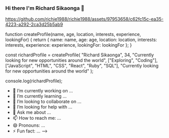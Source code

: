 ### Hi there I'm Richard Sikaonga 👋






https://github.com/richie1988/richie1988/assets/97953658/c62fc15c-ea35-4223-a292-2ca3d25b5ab9




function createProfile(name, age, location, interests, experience, lookingFor) {
    return {
        name: name,
        age: age,
        location: location,
        interests: interests,
        experience: experience,
        lookingFor: lookingFor
    };
}

const richardProfile = createProfile(
    "Richard Sikaonga",
    34,
    "Currently looking for new opportunities around the world",
    ["Exploring", "Coding"],
    ["JavaScript", "HTML", "CSS", "React", "Ruby", "SQL"],
    "Currently looking for new opportunities around the world"
);

console.log(richardProfile);


- 🔭 I’m currently working on ...
- 🌱 I’m currently learning ...
- 👯 I’m looking to collaborate on ...
- 🤔 I’m looking for help with ...
- 💬 Ask me about ...
- 📫 How to reach me: ...
- 😄 Pronouns: ...
- ⚡ Fun fact: ...
-->
